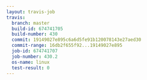 ```yaml
---
layout: travis-job
travis:
  branch: master
  build-id: 674741705
  build-number: 430
  commit: 19149027e895c6a6d5fe91b120078143e27aed30
  commit-range: 16db2f655f92...19149027e895
  job-id: 674741707
  job-number: 430.2
  os-name: linux
  test-result: 0
---
```

